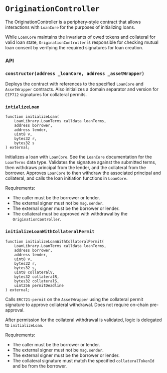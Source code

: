 # `OriginationController`

The OriginationController is a periphery-style contract that allows interactions
with `LoanCore` for the purposes of initializing loans.

While `LoanCore` maintains the invariants of owed tokens and collateral for
valid loan state, `OriginationController` is responsible for checking mutual
loan consent by verifying the required signatures for loan creation.


### API

### `constructor(address _loanCore, address _assetWrapper)`

Deploys the contract with references to the specified `LoanCore` and `AssetWrapper`
contracts. Also initializes a domain separator and version for `EIP712` signatures
for collateral permits.

### `intializeLoan`
```
function initializeLoan(
    LoanLibrary.LoanTerms calldata loanTerms,
    address borrower,
    address lender,
    uint8 v,
    bytes32 r,
    bytes32 s
) external;
```

Initializes a loan with `LoanCore`. See the `LoanCore` documentation for the `LoanTerms`
data type. Validates the signature against the submitted terms, then withdraws principal
from the lender, and the collateral from the borrower. Approves `LoanCore` to then
withdraw the associated principal and collateral, and calls the loan initiation functions
in `LoanCore`.

Requirements:
- The caller must be the borrower or lender.
- The external signer must not be `msg.sender`.
- The external signer must be the borrower or lender.
- The collateral must be approved with withdrawal by the `OriginationController`.

### `initializeLoanWithCollateralPermit`
```
function initializeLoanWithCollateralPermit(
    LoanLibrary.LoanTerms calldata loanTerms,
    address borrower,
    address lender,
    uint8 v,
    bytes32 r,
    bytes32 s,
    uint8 collateralV,
    bytes32 collateralR,
    bytes32 collateralS,
    uint256 permitDeadline
) external;
```

Calls `ERC721-permit` on the `AssetWrapper` using the collateral permit signature
to approve collateral withdrawal. Does not require on-chain pre-approval.

After permission for the collateral withdrawal is validated, logic is delegated
to `initializeLoan`.

Requirements:
- The caller must be the borrower or lender.
- The external signer must not be `msg.sender`.
- The external signer must be the borrower or lender.
- The collateral signature must match the specified `collateralTokenId` and be from the borrower.